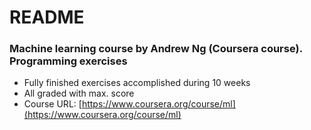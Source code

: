 # README #

### Machine learning course by Andrew Ng (Coursera course). Programming exercises ###

* Fully finished exercises accomplished during 10 weeks
* All graded with max. score
* Course URL: [https://www.coursera.org/course/ml](https://www.coursera.org/course/ml)